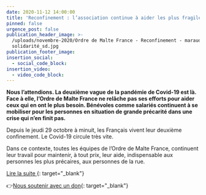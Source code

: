 ```yaml
---
date: 2020-11-12 14:00:00
title: 'Reconfinement : l’association continue à aider les plus fragiles'
pinned: false
urgence_post: false
publication_header_image: >-
  /uploads/novembre-2020/Ordre de Malte France - Reconfinement - maraude -
  solidarité_sd.jpg
publication_footer_image:
insertion_social:
  - social_code_block:
insertion_video:
  - video_code_block:
---
```


**Nous l’attendions. La deuxi&egrave;me vague de la pandémie de Covid-19 est l&agrave;. Face &agrave; elle, l’Ordre de Malte France ne rel&acirc;che pas ses efforts pour aider ceux qui en ont le plus besoin. Bénévoles comme salariés continuent &agrave; se mobiliser pour les personnes en situation de grande précarité dans une crise qui n’en finit pas.**

Depuis le jeudi 29 octobre &agrave; minuit, les Fran&ccedil;ais vivent leur deuxi&egrave;me confinement. Le Covid-19 circule tr&egrave;s vite.

Dans ce contexte, toutes les équipes de l’Ordre de Malte France, continuent leur travail pour maintenir, &agrave; tout prix, leur aide, indispensable aux personnes les plus précaires, aux personnes de la rue.

[Lire la suite&nbsp;](https://www.ordredemaltefrance.org/actualites/solidarite/reconfinement-l-ordre-de-malte-france-maintient-ses-activites){: target="_blank"}

👉[Nous soutenir avec un don](https://don.ordredemaltefrance.org/?cid=11&amp;reserved_code_origine=Webcovid){: target="_blank"}